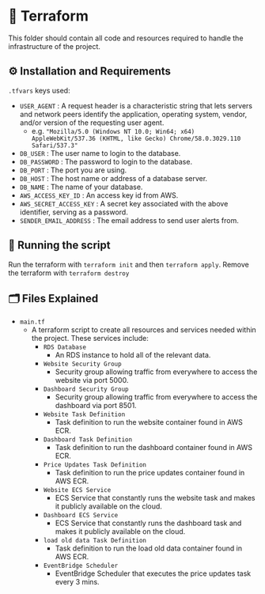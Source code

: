 # 🔧 Terraform
This folder should contain all code and resources required to handle the infrastructure of the project.

## ⚙️ Installation and Requirements

`.tfvars` keys used:

- `USER_AGENT` : A request header is a characteristic string that lets servers and network peers identify the application, operating system, vendor, and/or version of the requesting user agent.
  - e.g. `"Mozilla/5.0 (Windows NT 10.0; Win64; x64) AppleWebKit/537.36 (KHTML, like Gecko) Chrome/58.0.3029.110 Safari/537.3"`
- `DB_USER` : The user name to login to the database.
- `DB_PASSWORD` : The password to login to the database.
- `DB_PORT` : The port you are using.
- `DB_HOST` : The host name or address of a database server.
- `DB_NAME` : The name of your database.
- `AWS_ACCESS_KEY_ID` : An access key id from AWS.
- `AWS_SECRET_ACCESS_KEY` : A secret key associated with the above identifier, serving as a password. 
- `SENDER_EMAIL_ADDRESS` : The email address to send user alerts from.

## 🏃 Running the script

Run the terraform with `terraform init` and then `terraform apply`.
Remove the terraform with `terraform destroy`

## 🗂️ Files Explained
- `main.tf`
    - A terraform script to create all resources and services needed within the project. These services include:
      - `RDS Database`
        - An RDS instance to hold all of the relevant data.
      - `Website Security Group`
        - Security group allowing traffic from everywhere to access the website via port 5000.
      - `Dashboard Security Group`
        - Security group allowing traffic from everywhere to access the dashboard via port 8501.  
      - `Website Task Definition`
        - Task definition to run the website container found in AWS ECR.
      - `Dashboard Task Definition`
        - Task definition to run the dashboard container found in AWS ECR.  
      - `Price Updates Task Definition`
        - Task definition to run the price updates container found in AWS ECR.  
      - `Website ECS Service`
         - ECS Service that constantly runs the website task and makes it publicly available on the cloud.
      - `Dashboard ECS Service`
         - ECS Service that constantly runs the dashboard task and makes it publicly available on the cloud.   
      - `load old data Task Definition`
         - Task definition to run the load old data container found in AWS ECR.
      - `EventBridge Scheduler`
         - EventBridge Scheduler that executes the price updates task every 3 mins.
